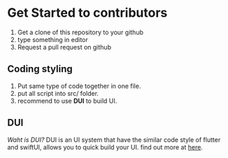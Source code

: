 # Get Started to contributors
1. Get a clone of this repository to your github
2. type something in editor
3. Request a pull request on github

## Coding styling
1. Put same type of code together in one file.
2. put all script into src/ folder.
3. recommend to use **DUI** to build UI.

## DUI
*Waht is DUI?* DUI is an UI system that have the similar code style of flutter and swiftUI, allows you to quick build your UI.
find out more at [here](./DUI.md).